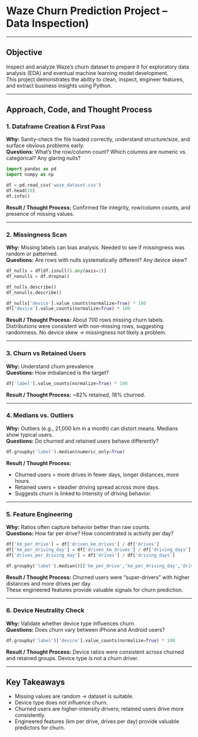 
# Waze Churn Prediction Project – Data Inspection)

---

## Objective  
Inspect and analyze Waze’s churn dataset to prepare it for exploratory data analysis (EDA) and eventual machine learning model development.  
This project demonstrates the ability to clean, inspect, engineer features, and extract business insights using Python.  

---

## Approach, Code, and Thought Process  

### 1. Dataframe Creation & First Pass  
**Why:** Sanity-check the file loaded correctly, understand structure/size, and surface obvious problems early.  
**Questions:** What’s the row/column count? Which columns are numeric vs. categorical? Any glaring nulls?  

```python
import pandas as pd
import numpy as np

df = pd.read_csv('waze_dataset.csv')
df.head(10)
df.info()
```  

**Result / Thought Process:** Confirmed file integrity, row/column counts, and presence of missing values.   

---

### 2. Missingness Scan  
**Why:** Missing labels can bias analysis. Needed to see if missingness was random or patterned.  
**Questions:** Are rows with nulls systematically different? Any device skew?  

```python
df_nulls = df[df.isnull().any(axis=1)]
df_nonulls = df.dropna()

df_nulls.describe()
df_nonulls.describe()

df_nulls['device'].value_counts(normalize=True) * 100
df['device'].value_counts(normalize=True) * 100
```  

**Result / Thought Process:** About 700 rows missing churn labels. Distributions were consistent with non-missing rows, suggesting randomness. No device skew → missingness not likely a problem.  

---

### 3. Churn vs Retained Users  
**Why:** Understand churn prevalence  
**Questions:** How imbalanced is the target?  

```python
df['label'].value_counts(normalize=True) * 100
```  

**Result / Thought Process:** ~82% retained, 18% churned.

---

### 4. Medians vs. Outliers  
**Why:** Outliers (e.g., 21,000 km in a month) can distort means. Medians show typical users.  
**Questions:** Do churned and retained users behave differently?  

```python
df.groupby('label').median(numeric_only=True)
```  

**Result / Thought Process:**  
- Churned users = more drives in fewer days, longer distances, more hours.  
- Retained users = steadier driving spread across more days.  
- Suggests churn is linked to intensity of driving behavior.  

---

### 5. Feature Engineering  
**Why:** Ratios often capture behavior better than raw counts.  
**Questions:** How far per drive? How concentrated is activity per day?  

```python
df['km_per_drive'] = df['driven_km_drives'] / df['drives']
df['km_per_driving_day'] = df['driven_km_drives'] / df['driving_days']
df['drives_per_driving_day'] = df['drives'] / df['driving_days']

df.groupby('label').median()[['km_per_drive','km_per_driving_day','drives_per_driving_day']]
```  

**Result / Thought Process:** Churned users were “super-drivers” with higher distances and more drives per day.  
These engineered features provide valuable signals for churn prediction.  

---

### 6. Device Neutrality Check  
**Why:** Validate whether device type influences churn.  
**Questions:** Does churn vary between iPhone and Android users?  

```python
df.groupby('label')['device'].value_counts(normalize=True) * 100
```  

**Result / Thought Process:** Device ratios were consistent across churned and retained groups. Device type is not a churn driver.  

---

## Key Takeaways  
- Missing values are random → dataset is suitable. 
- Device type does not influence churn.  
- Churned users are higher-intensity drivers; retained users drive more consistently.  
- Engineered features (km per drive, drives per day) provide valuable predictors for churn.  
